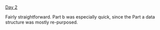 [Day 2](https://adventofcode.com/2020/day/2)

Fairly straightforward. Part b was especially quick, since the Part a data structure was mostly re-purposed.
